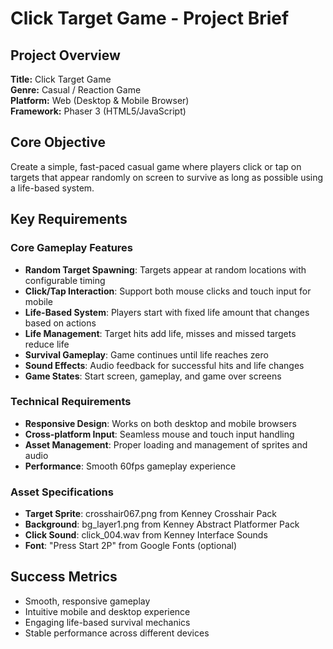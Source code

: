 # Click Target Game - Project Brief

## Project Overview

**Title:** Click Target Game  
**Genre:** Casual / Reaction Game  
**Platform:** Web (Desktop & Mobile Browser)  
**Framework:** Phaser 3 (HTML5/JavaScript)

## Core Objective

Create a simple, fast-paced casual game where players click or tap on targets that appear randomly on screen to survive as long as possible using a life-based system.

## Key Requirements

### Core Gameplay Features

- **Random Target Spawning**: Targets appear at random locations with configurable timing
- **Click/Tap Interaction**: Support both mouse clicks and touch input for mobile
- **Life-Based System**: Players start with fixed life amount that changes based on actions
- **Life Management**: Target hits add life, misses and missed targets reduce life
- **Survival Gameplay**: Game continues until life reaches zero
- **Sound Effects**: Audio feedback for successful hits and life changes
- **Game States**: Start screen, gameplay, and game over screens

### Technical Requirements

- **Responsive Design**: Works on both desktop and mobile browsers
- **Cross-platform Input**: Seamless mouse and touch input handling
- **Asset Management**: Proper loading and management of sprites and audio
- **Performance**: Smooth 60fps gameplay experience

### Asset Specifications

- **Target Sprite**: crosshair067.png from Kenney Crosshair Pack
- **Background**: bg_layer1.png from Kenney Abstract Platformer Pack
- **Click Sound**: click_004.wav from Kenney Interface Sounds
- **Font**: "Press Start 2P" from Google Fonts (optional)

## Success Metrics

- Smooth, responsive gameplay
- Intuitive mobile and desktop experience
- Engaging life-based survival mechanics
- Stable performance across different devices
